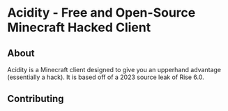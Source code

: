 # Acidity - Free and Open-Source Minecraft Hacked Client
## About
Acidity is a Minecraft client designed to give you an upperhand advantage (essentially a hack). It is based off of a 2023 source leak of Rise 6.0.

## Contributing
